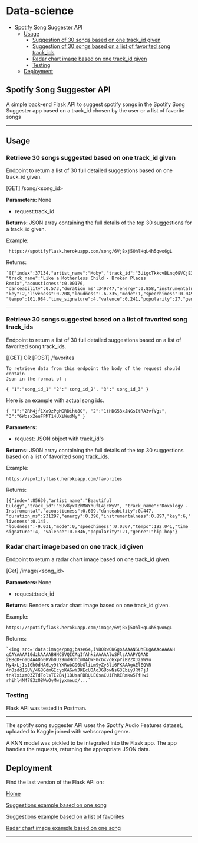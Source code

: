 # Data-science

- [Spotify Song Suggester API](#spotify-song-suggester-api)
  - [Usage](#usage)
    - [Suggestion of 30 songs based on one track_id given](#suggested-songs-based-on-a-song)
    - [Suggestion of 30 songs based on a list of favorited song track_ids](#suggested-songs-based-on-a-list-of-favorites)
    - [Radar chart image based on one track_id given](#radar-chart-image-based-on-one-given-image)
    - [Testing](#testing-app)
  - [Deployment](#deployment)

## Spotify Song Suggester API

A simple back-end Flask API to suggest spotify songs in the Spotify Song Suggester app
based on a track_id chosen by the user or a list of favorite songs

---

## Usage

### Retrieve 30 songs suggested based on one track_id given

Endpoint to return a list of 30 full detailed suggestions based on one track_id given.

[GET]    /song/<song_id>

**Parameters:** None

- request:track_id

**Returns:** JSON array containing the full details of the top 30 suggestions for a track_id given.

Example:

` https://spotifyflask.herokuapp.com/song/6VjBxj5OhlHqL4h5qwo6gL`

Returns:

    `[{"index":37134,"artist_name":"Moby","track_id":"3UigcTkkcvBLnq6GVCjE3i",
    "track_name":"Like a Motherless Child - Broken Places Remix","acousticness":0.00176,
    "danceability":0.573,"duration_ms":349747,"energy":0.858,"instrumentalness":0.301,
    "key":2,"liveness":0.208,"loudness":-6.335,"mode":1,"speechiness":0.0497,
    "tempo":101.984,"time_signature":4,"valence":0.241,"popularity":27,"genre":"electronic"}...`

---

### Retrieve 30 songs suggested based on a list of favorited song track_ids

Endpoint to return a list of 30 full detailed suggestions based on a list of favorited song track_ids.

[[GET] OR [POST]    /favorites

	To retrieve data from this endpoint the body of the request should contain 
	Json in the format of :
  
`{
	"1":"song_id_1"
	"2":" song_id_2",
	"3":" song_id_3"
}`

Here is an example with actual song ids.

`{
	"1":"2RM4jf1Xa9zPgMGRDiht8O",
	"2":"1tHDG53xJNGsItRA3vfVgs",
	"3":"6Wosx2euFPMT14UXiWudMy"
}`

**Parameters:**

- request: JSON object with track_id's

**Returns:** JSON array containing the full details of the top 30 suggestions based on a list of favorited song track_ids.

Example:

`https://spotifyflask.herokuapp.com/favorites`

Returns:

`[{"index":85630,"artist_name":"Beautiful Eulogy","track_id":"5Uv8yxTZhMWYhufL4jcWyV",
"track_name":"Doxology - Instrumental","acousticness":0.609,"danceability":0.447,
"duration_ms":231297,"energy":0.396,"instrumentalness":0.897,"key":6,"liveness":0.145,
"loudness":-9.031,"mode":0,"speechiness":0.0367,"tempo":192.041,"time_signature":4,
"valence":0.0346,"popularity":21,"genre":"hip-hop"}`

### Radar chart image based on one track_id given

Endpoint to return a radar chart image based on one track_id given.

[Get]    /image/<song_id>

**Parameters:** None

- request:track_id

**Returns:** Renders a radar chart image based on one track_id given.

Example:

`https://spotifyflask.herokuapp.com/image/6VjBxj5OhlHqL4h5qwo6gL`

Returns:

    `<img src='data:image/png;base64,iVBORw0KGgoAAAANSUhEUgAAAoAAAAH
    gCAYAAAA10dzkAAAABHNCSVQICAgIfAhkiAAAAAlwSFlzAAAPYQAAD
    2EBqD+naQAAADh0RVh0U29mdHdhcmUAbWF0cGxvdGxpYiB2ZXJzaW9u
    My4xLjIsIGh0dHA6Ly9tYXRwbG90bGliLm9yZy8li6FKAAAgAElEQVR
    4nOzdd1SUV/4G8GdmGIcyoKAGwYJKEcUOAoJGUowNsG3EbiyJRtPjJ
    tnklxizm03ZTdFolsTE2BNj1BUsaFBRULEQsaCUiFhRERmkw5TfHwi
    rhihl4M4783zO8WwOyMwjyxmeud/...`

### Testing

Flask API was tested in Postman.

---


The spotify song suggester API uses the Spotify Audio Features dataset, uploaded to Kaggle joined with webscraped genre.

A KNN model was pickled to be integrated into the Flask app. 
The app handles the requests, returning the appropriate JSON data.

## Deployment

Find the last version of the Flask API on:

[Home](https://spotifyflask.herokuapp.com)

[Suggestions example based on one song](https://spotifyflask.herokuapp.com/song/6VjBxj5OhlHqL4h5qwo6gL)

[Suggestions example based on a list of favorites](https://spotifyflask.herokuapp.com/favorites)

[Radar chart image example based on one song](https://spotifyflask.herokuapp.com/image/6VjBxj5OhlHqL4h5qwo6gL)

---
